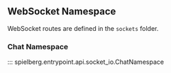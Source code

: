 
## WebSocket Namespace

WebSocket routes are defined in the `sockets` folder.

### Chat Namespace

::: spielberg.entrypoint.api.socket_io.ChatNamespace
